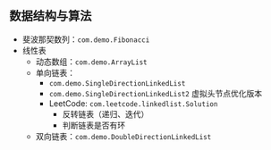 ## 数据结构与算法

- 斐波那契数列：`com.demo.Fibonacci`
- 线性表
  + 动态数组：`com.demo.ArrayList`
  + 单向链表：
    * `com.demo.SingleDirectionLinkedList`
    * `com.demo.SingleDirectionLinkedList2` 虚拟头节点优化版本
    * LeetCode: `com.leetcode.linkedlist.Solution`
      - 反转链表（递归、迭代）
      - 判断链表是否有环
  + 双向链表：`com.demo.DoubleDirectionLinkedList`
